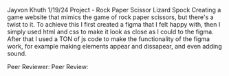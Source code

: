 Jayvon Khuth
1/19/24
Project - Rock Paper Scissor Lizard Spock
Creating a game website that mimics the game of rock paper scissors, but there's a twist to it. To achieve this I first created a figma that I felt happy with, then I simply used html and css to make it look as close as I could to the figma. After that I used a TON of js code to make the functionality of the figma work, for example making elements appear and dissapear, and even adding sound.

Peer Reviewer:
Peer Review: